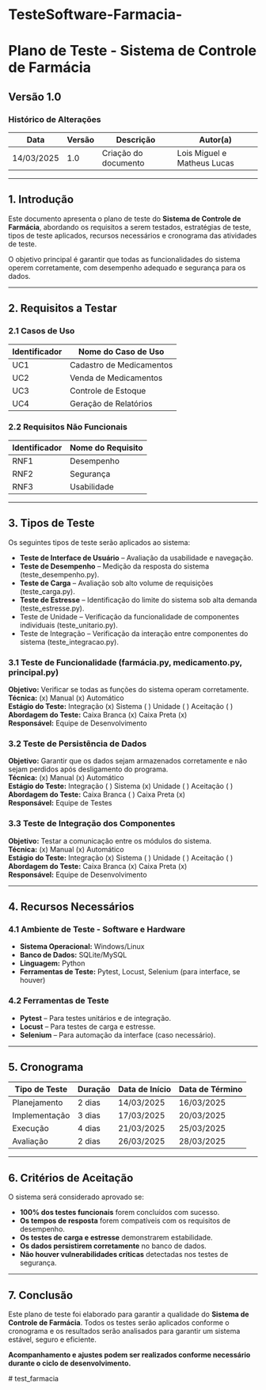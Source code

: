 # TesteSoftware-Farmacia-
# Plano de Teste - Sistema de Controle de Farmácia

## Versão 1.0

### Histórico de Alterações

| Data       | Versão | Descrição            | Autor(a)                    |
| ---------- | ------ | -------------------- | --------------------------- |
| 14/03/2025 | 1.0    | Criação do documento | Lois Miguel e Matheus Lucas |

---

## 1. Introdução

Este documento apresenta o plano de teste do **Sistema de Controle de Farmácia**, abordando os requisitos a serem testados, estratégias de teste, tipos de teste aplicados, recursos necessários e cronograma das atividades de teste.

O objetivo principal é garantir que todas as funcionalidades do sistema operem corretamente, com desempenho adequado e segurança para os dados.

---

## 2. Requisitos a Testar

### 2.1 Casos de Uso

| Identificador | Nome do Caso de Uso      |
| ------------- | ------------------------ |
| UC1           | Cadastro de Medicamentos |
| UC2           | Venda de Medicamentos    |
| UC3           | Controle de Estoque      |
| UC4           | Geração de Relatórios    |

### 2.2 Requisitos Não Funcionais

| Identificador | Nome do Requisito |
| ------------- | ----------------- |
| RNF1          | Desempenho        |
| RNF2          | Segurança         |
| RNF3          | Usabilidade       |

---

## 3. Tipos de Teste

Os seguintes tipos de teste serão aplicados ao sistema:

- **Teste de Interface de Usuário** – Avaliação da usabilidade e navegação.
- **Teste de Desempenho** – Medição da resposta do sistema (teste\_desempenho.py).
- **Teste de Carga** – Avaliação sob alto volume de requisições (teste\_carga.py).
- **Teste de Estresse** – Identificação do limite do sistema sob alta demanda (teste\_estresse.py).
- Teste de Unidade – Verificação da funcionalidade de componentes individuais (teste_unitario.py).
- Teste de Integração – Verificação da interação entre componentes do sistema (teste_integracao.py).
  



### 3.1 Teste de Funcionalidade (farmácia.py, medicamento.py, principal.py)

**Objetivo:** Verificar se todas as funções do sistema operam corretamente.\
**Técnica:** (x) Manual (x) Automático\
**Estágio do Teste:** Integração (x) Sistema ( ) Unidade ( ) Aceitação ( )\
**Abordagem do Teste:** Caixa Branca (x) Caixa Preta (x)\
**Responsável:** Equipe de Desenvolvimento

### 3.2 Teste de Persistência de Dados

**Objetivo:** Garantir que os dados sejam armazenados corretamente e não sejam perdidos após desligamento do programa.\
**Técnica:** (x) Manual (x) Automático\
**Estágio do Teste:** Integração ( ) Sistema (x) Unidade ( ) Aceitação ( )\
**Abordagem do Teste:** Caixa Branca ( ) Caixa Preta (x)\
**Responsável:** Equipe de Testes

### 3.3 Teste de Integração dos Componentes

**Objetivo:** Testar a comunicação entre os módulos do sistema.\
**Técnica:** (x) Manual (x) Automático\
**Estágio do Teste:** Integração (x) Sistema ( ) Unidade ( ) Aceitação ( )\
**Abordagem do Teste:** Caixa Branca (x) Caixa Preta (x)\
**Responsável:** Equipe de Desenvolvimento

---

## 4. Recursos Necessários

### 4.1 Ambiente de Teste - Software e Hardware

- **Sistema Operacional:** Windows/Linux
- **Banco de Dados:** SQLite/MySQL
- **Linguagem:** Python
- **Ferramentas de Teste:** Pytest, Locust, Selenium (para interface, se houver)

### 4.2 Ferramentas de Teste

- **Pytest** – Para testes unitários e de integração.
- **Locust** – Para testes de carga e estresse.
- **Selenium** – Para automação da interface (caso necessário).

---

## 5. Cronograma

| Tipo de Teste | Duração | Data de Início | Data de Término |
| ------------- | ------- | -------------- | --------------- |
| Planejamento  | 2 dias  | 14/03/2025     | 16/03/2025      |
| Implementação | 3 dias  | 17/03/2025     | 20/03/2025      |
| Execução      | 4 dias  | 21/03/2025     | 25/03/2025      |
| Avaliação     | 2 dias  | 26/03/2025     | 28/03/2025      |

---

## 6. Critérios de Aceitação

O sistema será considerado aprovado se:

- **100% dos testes funcionais** forem concluídos com sucesso.
- **Os tempos de resposta** forem compatíveis com os requisitos de desempenho.
- **Os testes de carga e estresse** demonstrarem estabilidade.
- **Os dados persistirem corretamente** no banco de dados.
- **Não houver vulnerabilidades críticas** detectadas nos testes de segurança.

---

## 7. Conclusão

Este plano de teste foi elaborado para garantir a qualidade do **Sistema de Controle de Farmácia**. Todos os testes serão aplicados conforme o cronograma e os resultados serão analisados para garantir um sistema estável, seguro e eficiente.

**Acompanhamento e ajustes podem ser realizados conforme necessário durante o ciclo de desenvolvimento.**

#   t e s t _ f a r m a c i a 
 
 
